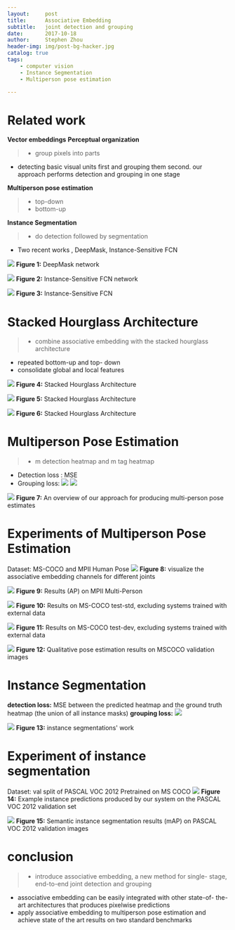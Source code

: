 ```yaml
---
layout:     post
title:      Associative Embedding
subtitle:   joint detection and grouping
date:       2017-10-18
author:     Stephen Zhou
header-img: img/post-bg-hacker.jpg
catalog: true
tags:
    - computer vision
    - Instance Segmentation
    - Multiperson pose estimation

---
```


# Related work
**Vector embeddings**
**Perceptual organization**
>- group pixels into parts
- detecting basic visual units first and grouping them second. our approach performs detection and grouping in one stage

**Multiperson pose estimation**
>- top-down
>- bottom-up

**Instance Segmentation**
>- do detection followed by segmentation
- Two recent works , DeepMask, Instance-Sensitive FCN

![](https://i.imgur.com/zyToSS9.png)
**Figure 1:** DeepMask network

![](https://i.imgur.com/xUofSIn.png)
**Figure 2:** Instance-Sensitive FCN network

![](https://i.imgur.com/qRwPSQU.png)
**Figure 3:** Instance-Sensitive FCN 

# Stacked Hourglass Architecture 
>- combine associative embedding with the stacked hourglass architecture
- repeated bottom-up and top- down
- consolidate global and local features

![](https://i.imgur.com/k3kg73x.png)
**Figure 4:** Stacked Hourglass Architecture 

![](https://i.imgur.com/JZ9cu0K.png)
**Figure 5:** Stacked Hourglass Architecture 

![](https://i.imgur.com/VfjxmUg.png)
**Figure 6:** Stacked Hourglass Architecture 

# Multiperson Pose Estimation
>- m detection  heatmap and m tag heatmap
- Detection loss : MSE
- Grouping loss:
![](https://i.imgur.com/1Saog1B.png)
![](https://i.imgur.com/VvWS2FP.png)

![](https://i.imgur.com/jQC4zEI.png)
**Figure 7:** An overview of our approach for producing multi-person pose estimates

# Experiments of Multiperson Pose Estimation
Dataset: MS-COCO  and MPII Human Pose
![](https://i.imgur.com/389nKD3.jpg)
**Figure 8:** visualize the associative embedding channels for different joints

![](https://i.imgur.com/s3TIKUM.png)
**Figure 9:** Results (AP) on MPII Multi-Person

![](https://i.imgur.com/GNnbRu7.png)
**Figure 10:** Results on MS-COCO test-std, excluding systems trained with external data

![](https://i.imgur.com/rN9fNeI.png)
**Figure 11:** Results on MS-COCO test-dev, excluding systems trained with external data

![](https://i.imgur.com/b6yXsoM.jpg)
**Figure 12:** Qualitative pose estimation results on MSCOCO validation images

# Instance Segmentation
**detection loss:** MSE between the predicted heatmap and the ground truth heatmap (the union of all instance masks)
**grouping loss:** 
![](https://i.imgur.com/9KXgfwO.png)

![](https://i.imgur.com/jNhdqBH.png)
**Figure 13:** instance segmentations' work

# Experiment of instance segmentation
Dataset: val split of PASCAL VOC 2012
Pretrained on MS COCO
![](https://i.imgur.com/9jNIz6d.png)
**Figure 14:** Example instance predictions produced by our system on the PASCAL VOC 2012 validation set

![](https://i.imgur.com/x2tWfTb.png)
**Figure 15:** Semantic instance segmentation results (mAP) on PASCAL VOC 2012 validation images

# conclusion
>- introduce associative embedding, a new method for single- stage, end-to-end joint detection and grouping
- associative embedding can be easily integrated with other state-of- the-art architectures that produces pixelwise predictions
- apply associative embedding to multiperson pose estimation and achieve state of the art results on two standard benchmarks






